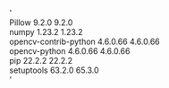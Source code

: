 '<br/>Pillow	9.2.0	9.2.0<br/>
numpy	1.23.2	1.23.2<br/>
opencv-contrib-python	4.6.0.66	4.6.0.66<br/>
opencv-python	4.6.0.66	4.6.0.66<br/>
pip	22.2.2	22.2.2<br/>
setuptools	63.2.0	65.3.0<br/>'<br/>